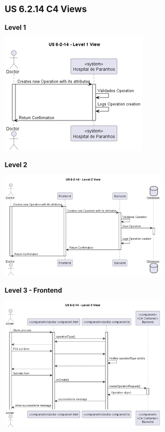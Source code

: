 # US 6.2.14 C4 Views
## Level 1
![](level-1/US6-2-14-level-1-view.png)
## Level 2
![](level-2/US6-2-14-level-2-view.png)
## Level 3 - Frontend
![](level-3/US6-2-14-level-3-view-frontend.png)